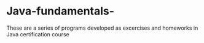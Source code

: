 # Java-fundamentals-
These are a series of programs developed as excercises and homeworks in Java certification course
